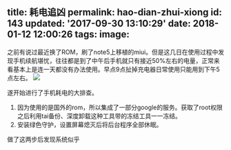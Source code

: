 title: 耗电追凶
permalink: hao-dian-zhui-xiong
id: 143
updated: '2017-09-30 13:10:29'
date: 2018-01-12 12:00:26
tags:
image:
---

之前有说过最近换了ROM，刷了note5上移植的miui。但是这几日在使用过程中发现手机续航堪忧，往往都是到了中午后手机就只有接近50%左右的电量，正常来看基本上是连一天都没有办法使用。早点9点扯掉充电器日常使用只能用到下午5点左右。
![](http://cdn.4zen.top/image/1/af/0af496d4d3c01eceb54e089422398.png)

遂开始进行了手机耗电的大排查。

1. 因为使用的是国外的rom，所以集成了一部分google的服务。获取了root权限之后利用tai备份、深度卸载这种工具带的冻结工具一一冻结。
2. 安装绿色守护，设置屏幕熄灭后将后台程序全部休眠。

做了这两步后发现系统似乎